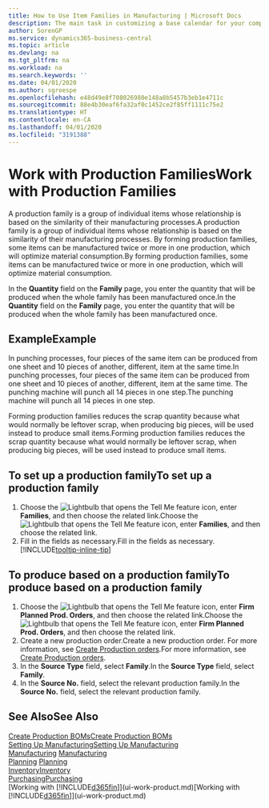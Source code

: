 ```yaml
---
title: How to Use Item Families in Manufacturing | Microsoft Docs
description: The main task in customizing a base calendar for your company, or one of its business partners, is to enter any changes to working and nonworking day status.
author: SorenGP
ms.service: dynamics365-business-central
ms.topic: article
ms.devlang: na
ms.tgt_pltfrm: na
ms.workload: na
ms.search.keywords: ''
ms.date: 04/01/2020
ms.author: sgroespe
ms.openlocfilehash: e48d49e8f708026980e148a8b5457b3eb1e4711c
ms.sourcegitcommit: 88e4b30eaf6fa32af0c1452ce2f85ff1111c75e2
ms.translationtype: HT
ms.contentlocale: en-CA
ms.lasthandoff: 04/01/2020
ms.locfileid: "3191388"
---
```

# <a name="work-with-production-families"></a><span data-ttu-id="60002-103">Work with Production Families</span><span class="sxs-lookup"><span data-stu-id="60002-103">Work with Production Families</span></span>
<span data-ttu-id="60002-104">A production family is a group of individual items whose relationship is based on the similarity of their manufacturing processes.</span><span class="sxs-lookup"><span data-stu-id="60002-104">A production family is a group of individual items whose relationship is based on the similarity of their manufacturing processes.</span></span> <span data-ttu-id="60002-105">By forming production families, some items can be manufactured twice or more in one production, which will optimize material consumption.</span><span class="sxs-lookup"><span data-stu-id="60002-105">By forming production families, some items can be manufactured twice or more in one production, which will optimize material consumption.</span></span>

<span data-ttu-id="60002-106">In the **Quantity** field on the **Family** page, you enter the quantity that will be produced when the whole family has been manufactured once.</span><span class="sxs-lookup"><span data-stu-id="60002-106">In the **Quantity** field on the **Family** page, you enter the quantity that will be produced when the whole family has been manufactured once.</span></span>

## <a name="example"></a><span data-ttu-id="60002-107">Example</span><span class="sxs-lookup"><span data-stu-id="60002-107">Example</span></span>
<span data-ttu-id="60002-108">In punching processes, four pieces of the same item can be produced from one sheet and 10 pieces of another, different, item at the same time.</span><span class="sxs-lookup"><span data-stu-id="60002-108">In punching processes, four pieces of the same item can be produced from one sheet and 10 pieces of another, different, item at the same time.</span></span> <span data-ttu-id="60002-109">The punching machine will punch all 14 pieces in one step.</span><span class="sxs-lookup"><span data-stu-id="60002-109">The punching machine will punch all 14 pieces in one step.</span></span>

<span data-ttu-id="60002-110">Forming production families reduces the scrap quantity because what would normally be leftover scrap, when producing big pieces, will be used instead to produce small items.</span><span class="sxs-lookup"><span data-stu-id="60002-110">Forming production families reduces the scrap quantity because what would normally be leftover scrap, when producing big pieces, will be used instead to produce small items.</span></span>

## <a name="to-set-up-a-production-family"></a><span data-ttu-id="60002-111">To set up a production family</span><span class="sxs-lookup"><span data-stu-id="60002-111">To set up a production family</span></span>
1. <span data-ttu-id="60002-112">Choose the ![Lightbulb that opens the Tell Me feature](media/ui-search/search_small.png "Tell me what you want to do") icon, enter **Families**, and then choose the related link.</span><span class="sxs-lookup"><span data-stu-id="60002-112">Choose the ![Lightbulb that opens the Tell Me feature](media/ui-search/search_small.png "Tell me what you want to do") icon, enter **Families**, and then choose the related link.</span></span>
2. <span data-ttu-id="60002-113">Fill in the fields as necessary.</span><span class="sxs-lookup"><span data-stu-id="60002-113">Fill in the fields as necessary.</span></span> [!INCLUDE[tooltip-inline-tip](includes/tooltip-inline-tip_md.md)]

## <a name="to-produce-based-on-a-production-family"></a><span data-ttu-id="60002-114">To produce based on a production family</span><span class="sxs-lookup"><span data-stu-id="60002-114">To produce based on a production family</span></span>
1. <span data-ttu-id="60002-115">Choose the ![Lightbulb that opens the Tell Me feature](media/ui-search/search_small.png "Tell me what you want to do") icon, enter **Firm Planned Prod. Orders**, and then choose the related link.</span><span class="sxs-lookup"><span data-stu-id="60002-115">Choose the ![Lightbulb that opens the Tell Me feature](media/ui-search/search_small.png "Tell me what you want to do") icon, enter **Firm Planned Prod. Orders**, and then choose the related link.</span></span>
2. <span data-ttu-id="60002-116">Create a new production order.</span><span class="sxs-lookup"><span data-stu-id="60002-116">Create a new production order.</span></span> <span data-ttu-id="60002-117">For more information, see [Create Production orders](production-how-to-create-production-orders.md).</span><span class="sxs-lookup"><span data-stu-id="60002-117">For more information, see [Create Production orders](production-how-to-create-production-orders.md).</span></span>
3. <span data-ttu-id="60002-118">In the **Source Type** field, select **Family**.</span><span class="sxs-lookup"><span data-stu-id="60002-118">In the **Source Type** field, select **Family**.</span></span>  
4. <span data-ttu-id="60002-119">In the **Source No.** field, select the relevant production family.</span><span class="sxs-lookup"><span data-stu-id="60002-119">In the **Source No.** field, select the relevant production family.</span></span>

## <a name="see-also"></a><span data-ttu-id="60002-120">See Also</span><span class="sxs-lookup"><span data-stu-id="60002-120">See Also</span></span>
[<span data-ttu-id="60002-121">Create Production BOMs</span><span class="sxs-lookup"><span data-stu-id="60002-121">Create Production BOMs</span></span>](production-how-to-create-production-boms.md)  
[<span data-ttu-id="60002-122">Setting Up Manufacturing</span><span class="sxs-lookup"><span data-stu-id="60002-122">Setting Up Manufacturing</span></span>](production-configure-production-processes.md)  
<span data-ttu-id="60002-123">[Manufacturing](production-manage-manufacturing.md)  </span><span class="sxs-lookup"><span data-stu-id="60002-123">[Manufacturing](production-manage-manufacturing.md)  </span></span>  
<span data-ttu-id="60002-124">[Planning](production-planning.md) </span><span class="sxs-lookup"><span data-stu-id="60002-124">[Planning](production-planning.md) </span></span>  
[<span data-ttu-id="60002-125">Inventory</span><span class="sxs-lookup"><span data-stu-id="60002-125">Inventory</span></span>](inventory-manage-inventory.md)  
[<span data-ttu-id="60002-126">Purchasing</span><span class="sxs-lookup"><span data-stu-id="60002-126">Purchasing</span></span>](purchasing-manage-purchasing.md)  
<span data-ttu-id="60002-127">[Working with [!INCLUDE[d365fin](includes/d365fin_md.md)]](ui-work-product.md)</span><span class="sxs-lookup"><span data-stu-id="60002-127">[Working with [!INCLUDE[d365fin](includes/d365fin_md.md)]](ui-work-product.md)</span></span>

